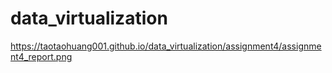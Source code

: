 # data_virtualization
https://taotaohuang001.github.io/data_virtualization/assignment4/assignment4_report.png
